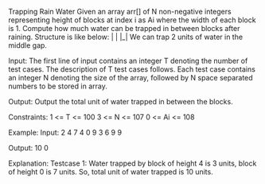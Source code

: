Trapping Rain Water 
Given an array arr[] of N non-negative integers representing height of blocks at index i as Ai where the width of each block is 1. Compute how much water can be trapped in between blocks after raining.
Structure is like below:
|  |
|_|
We can trap 2 units of water in the middle gap.



Input:
The first line of input contains an integer T denoting the number of test cases. The description of T test cases follows. Each test case contains an integer N denoting the size of the array, followed by N space separated numbers to be stored in array.

Output:
Output the total unit of water trapped in between the blocks.

Constraints:
1 <= T <= 100
3 <= N <= 107
0 <= Ai <= 108

Example:
Input:
2
4
7 4 0 9
3
6 9 9

Output:
10
0

Explanation:
Testcase 1: Water trapped by block of height 4 is 3 units, block of height 0 is 7 units. So, total unit of water trapped is 10 units.